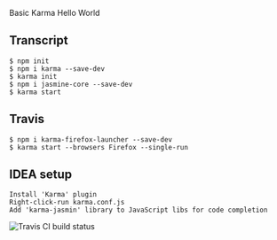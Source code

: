 Basic Karma Hello World

## Transcript

```
$ npm init
$ npm i karma --save-dev
$ karma init
$ npm i jasmine-core --save-dev
$ karma start
```
## Travis

```
$ npm i karma-firefox-launcher --save-dev
$ karma start --browsers Firefox --single-run
```

## IDEA setup

```
Install 'Karma' plugin
Right-click-run karma.conf.js
Add 'karma-jasmin' library to JavaScript libs for code completion
```
![Travis CI build status](https://travis-ci.org/tullo/karma-hello-world.svg?branch=master)